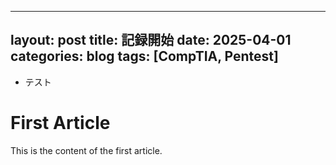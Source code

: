 ---
 layout: post
 title: 記録開始
 date: 2025-04-01
 categories: blog
 tags: [CompTIA, Pentest]
 ---
  
 - テスト
 # First Article
 This is the content of the first article.
